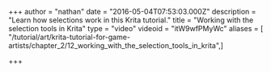 +++
author = "nathan"
date = "2016-05-04T07:53:03.000Z"
description = "Learn how selections work in this Krita tutorial."
title = "Working with the selection tools in Krita"
type = "video"
videoid = "itW9wfPMyWc"
aliases = [ "/tutorial/art/krita-tutorial-for-game-artists/chapter_2/12_working_with_the_selection_tools_in_krita",]

+++